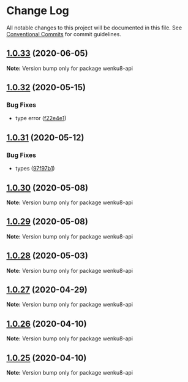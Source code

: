 # Change Log

All notable changes to this project will be documented in this file.
See [Conventional Commits](https://conventionalcommits.org) for commit guidelines.

## [1.0.33](https://github.com/bluelovers/ws-rest/compare/wenku8-api@1.0.32...wenku8-api@1.0.33) (2020-06-05)

**Note:** Version bump only for package wenku8-api





## [1.0.32](https://github.com/bluelovers/ws-rest/compare/wenku8-api@1.0.31...wenku8-api@1.0.32) (2020-05-15)


### Bug Fixes

* type error ([f22e4e1](https://github.com/bluelovers/ws-rest/commit/f22e4e10b17b27a26188ed3c80e78bdf83425aec))





## [1.0.31](https://github.com/bluelovers/ws-rest/compare/wenku8-api@1.0.30...wenku8-api@1.0.31) (2020-05-12)


### Bug Fixes

* types ([97f97b1](https://github.com/bluelovers/ws-rest/commit/97f97b1ef461c1e46893b1d2df329782e0e9a8da))





## [1.0.30](https://github.com/bluelovers/ws-rest/compare/wenku8-api@1.0.29...wenku8-api@1.0.30) (2020-05-08)

**Note:** Version bump only for package wenku8-api





## [1.0.29](https://github.com/bluelovers/ws-rest/compare/wenku8-api@1.0.28...wenku8-api@1.0.29) (2020-05-08)

**Note:** Version bump only for package wenku8-api





## [1.0.28](https://github.com/bluelovers/ws-rest/compare/wenku8-api@1.0.27...wenku8-api@1.0.28) (2020-05-03)

**Note:** Version bump only for package wenku8-api





## [1.0.27](https://github.com/bluelovers/ws-rest/compare/wenku8-api@1.0.26...wenku8-api@1.0.27) (2020-04-29)

**Note:** Version bump only for package wenku8-api





## [1.0.26](https://github.com/bluelovers/ws-rest/compare/wenku8-api@1.0.25...wenku8-api@1.0.26) (2020-04-10)

**Note:** Version bump only for package wenku8-api





## [1.0.25](https://github.com/bluelovers/ws-rest/compare/wenku8-api@1.0.24...wenku8-api@1.0.25) (2020-04-10)

**Note:** Version bump only for package wenku8-api
